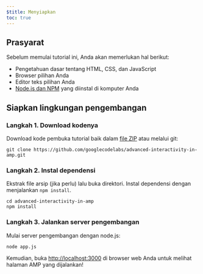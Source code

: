 ```yaml
---
$title: Menyiapkan
toc: true
---
```




## Prasyarat

Sebelum memulai tutorial ini, Anda akan memerlukan hal berikut:

- Pengetahuan dasar tentang HTML, CSS, dan JavaScript
- Browser pilihan Anda
- Editor teks pilihan Anda
- [Node.js dan NPM](https://docs.npmjs.com/getting-started/installing-node) yang diinstal di komputer Anda

## Siapkan lingkungan pengembangan

### Langkah 1. Download kodenya

Download kode pembuka tutorial baik dalam [file ZIP](https://github.com/googlecodelabs/advanced-interactivity-in-amp/archive/master.zip) atau melalui git:

```shell
git clone https://github.com/googlecodelabs/advanced-interactivity-in-amp.git
```

### Langkah 2. Instal dependensi

Ekstrak file arsip (jika perlu) lalu buka direktori. Instal dependensi dengan menjalankan `npm install`.

```shell
cd advanced-interactivity-in-amp
npm install
```


### Langkah 3. Jalankan server pengembangan

Mulai server pengembangan dengan node.js:

```shell
node app.js
```

Kemudian, buka <a href="http://localhost:3000">http://localhost:3000</a> di browser web Anda untuk melihat halaman AMP yang dijalankan!
